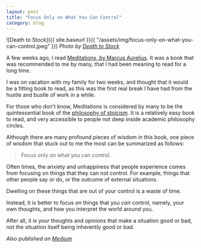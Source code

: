 ```yaml
---
layout: post
title: "Focus Only on What You Can Control"
category: blog
---
```


![Death to Stock]({{ site.baseurl }}{{ "/assets/img/focus-only-on-what-you-can-control.jpeg" }})
*Photo by [Death to Stock](https://deathtothestockphoto.com/)*

A few weeks ago, I read [Meditations, by Marcus Aurelius](https://en.wikipedia.org/wiki/Meditations). It was a book that was recommended to me by many, that I had been meaning to read for a long time.

I was on vacation with my family for two weeks, and thought that it would be a fitting book to read, as this was the first real break I have had from the hustle and bustle of work in a while.

For those who don’t know, Meditations is considered by many to be the quintessential book of the [philosophy of stoicism](https://en.wikipedia.org/wiki/Stoicism). It is a relatively easy book to read, and very accessible to people not deep inside academic philosophy circles.

Although there are many profound pieces of wisdom in this book, one piece of wisdom that stuck out to me the most can be summarized as follows:

> Focus only on what you can control.

Often times, the anxiety and unhappiness that people experience comes from focusing on things that they can not control. For example, things that other people say or do, or the outcome of external situations.

Dwelling on these things that are out of your control is a waste of time.

Instead, it is better to focus on things that you _can_ control, namely, your own thoughts, and how you interpret the world around you.

After all, it is your thoughts and opinions that make a situation good or bad, not the situation itself being inherently good or bad.

*Also published on [Medium](https://medium.com/@LeNPaul/focus-only-on-what-you-can-control-382f31b6f4c5)*
